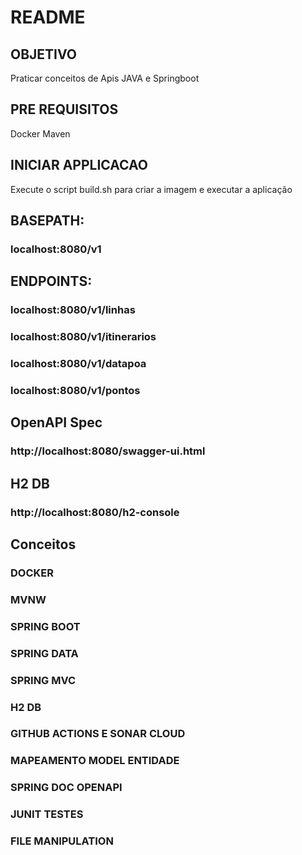 # README

## OBJETIVO

 Praticar conceitos de Apis JAVA e Springboot

## PRE REQUISITOS

 Docker
 Maven

## INICIAR APPLICACAO

 Execute o script build.sh para criar a imagem e executar a aplicação 

##  BASEPATH:  

### localhost:8080/v1

##  ENDPOINTS:

###	localhost:8080/v1/linhas		
###	localhost:8080/v1/itinerarios
###	localhost:8080/v1/datapoa
###	localhost:8080/v1/pontos  

## OpenAPI Spec 

###	http://localhost:8080/swagger-ui.html


## H2 DB 

###	http://localhost:8080/h2-console


## Conceitos

### DOCKER
### MVNW
### SPRING BOOT 
### SPRING DATA
### SPRING MVC
### H2 DB
### GITHUB ACTIONS E SONAR CLOUD
### MAPEAMENTO MODEL ENTIDADE
### SPRING DOC OPENAPI
### JUNIT TESTES
### FILE MANIPULATION


